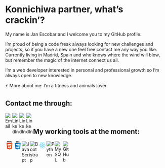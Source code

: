 <h1> Konnichiwa partner, what’s crackin’? </h1>

My name is Jan Escobar and I welcome you to my GitHub profile.

I’m proud of being a code freak always looking for new challenges and projects, so if you have a new one feel free contact me any way you like.
Currently living in Madrid, Spain and who knows where the wind will blow, but remember the magic of the internet connect us all.

I’m a web developer interested in personal and professional growth so I’m always open to new knowledge.

⚡ More about me: I’m a fitness and animals lover. 

## Contact me through:

<a href="mailto:infojanescobar@gmail.com.com"><img align="left" alt="Email" width="22px" src="https://www.flaticon.es/svg/static/icons/svg/3349/3349258.svg" /></a>
<a href="https://www.linkedin.com/in/jan-escobar-rivera/"><img align="left" alt="LinkedIn" width="22px" src="https://www.flaticon.com/svg/static/icons/svg/174/174857.svg" /></a>
<a href="https://www.instagram.com/interpoleer/"><img align="left" alt="LinkedIn" width="22px" src="https://www.flaticon.es/svg/static/icons/svg/174/174855.svg" /></a>
<a href="https://twitter.com/JanEscobar92"><img align="left" alt="LinkedIn" width="22px" src="https://www.flaticon.es/svg/static/icons/svg/733/733579.svg" /></a>  

<br />

## My working tools at the moment:

<img align="left" alt="HTML5" width="26px" src="https://raw.githubusercontent.com/github/explore/80688e429a7d4ef2fca1e82350fe8e3517d3494d/topics/html/html.png" />
<img align="left" alt="CSS3" width="26px" src="https://raw.githubusercontent.com/github/explore/80688e429a7d4ef2fca1e82350fe8e3517d3494d/topics/css/css.png" />
<img align="left" alt="JavaScript" width="26px" src="https://www.flaticon.com/svg/static/icons/svg/919/919828.svg" />
<img align="left" alt="Bootstrap" width="26px" src="https://tiposdeide.files.wordpress.com/2018/10/bootstrap-stack.png" />
<img align="left" alt="React" width="26px" src="https://raw.githubusercontent.com/github/explore/80688e429a7d4ef2fca1e82350fe8e3517d3494d/topics/react/react.png" />
<img align="left" alt="Python" width="26px" src="https://cdn4.iconfinder.com/data/icons/logos-and-brands/512/267_Python_logo-256.png" />
<img align="left" alt="MySQL" width="26px" src="https://www.flaticon.com/svg/static/icons/svg/1199/1199128.svg" />
<img align="left" alt="GitHub" width="26px" src="https://cdn2.iconfinder.com/data/icons/social-icons-circular-color/512/github-128.png" />  


